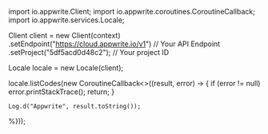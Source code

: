 import io.appwrite.Client;
import io.appwrite.coroutines.CoroutineCallback;
import io.appwrite.services.Locale;










Client client = new Client(context)
    .setEndpoint("https://cloud.appwrite.io/v1") // Your API Endpoint
    .setProject("5df5acd0d48c2"); // Your project ID

Locale locale = new Locale(client);

locale.listCodes(new CoroutineCallback<>((result, error) -> {
   if (error != null)
        error.printStackTrace();
        return;
    }

    Log.d("Appwrite", result.toString());
%}));
